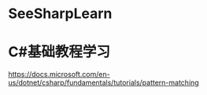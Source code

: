 # SeeSharpLearn

# C#基础教程学习
https://docs.microsoft.com/en-us/dotnet/csharp/fundamentals/tutorials/pattern-matching

